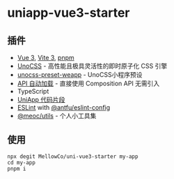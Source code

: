 # uniapp-vue3-starter
## 插件
* [Vue 3](https://github.com/vuejs/core), [Vite 3](https://github.com/vitejs/vite), [pnpm](https://pnpm.io/)
* [UnoCSS](https://github.com/unocss/unocss) - 高性能且极具灵活性的即时原子化 CSS 引擎
* [unocss-preset-weapp](https://github.com/MellowCo/unocss-preset-weapp) - UnoCSS小程序预设
* [API 自动加载](https://github.com/antfu/unplugin-auto-import) - 直接使用 Composition API 无需引入
* TypeScript
* [UniApp 代码片段](https://github.com/zhetengbiji/uniapp-snippets-vscode)
* [ESLint](https://eslint.org/) with [@antfu/eslint-config](https://github.com/antfu/eslint-config)
* [@meoc/utils](https://github.com/MellowCo/utils) - 个人小工具集

## 使用
```shell
npx degit MellowCo/uni-vue3-starter my-app
cd my-app
pnpm i 
```
